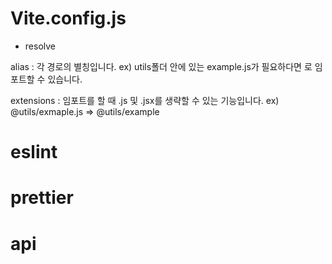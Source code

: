 # Vite.config.js

- resolve

alias : 각 경로의 별칭입니다.
ex) utils폴더 안에 있는 example.js가 필요하다면 로 임포트할 수 있습니다.

extensions : 임포트를 할 때 .js 및 .jsx를 생략할 수 있는 기능입니다.
ex) @utils/exmaple.js => @utils/example

# eslint

# prettier

# api
